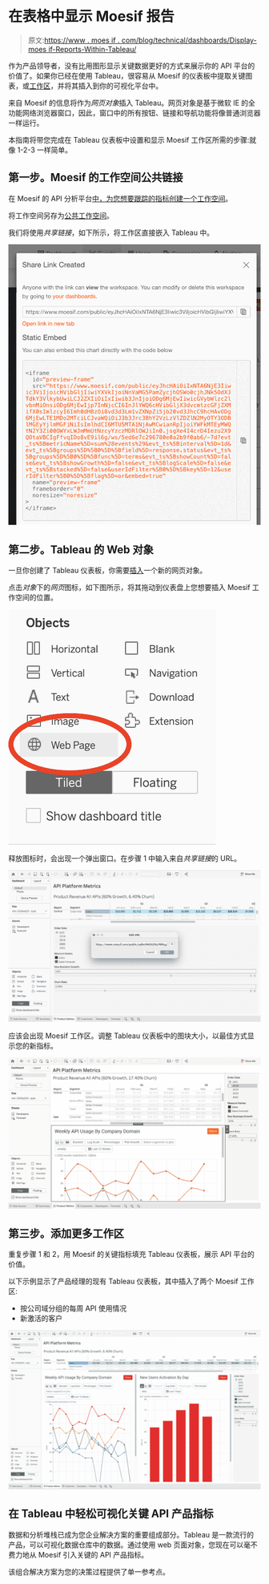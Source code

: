 # 在表格中显示 Moesif 报告

> 原文:[https://www . moes if . com/blog/technical/dashboards/Display-moes if-Reports-Within-Tableau/](https://www.moesif.com/blog/technical/dashboards/Display-Moesif-Reports-Within-Tableau/)

作为产品领导者，没有比用图形显示关键数据更好的方式来展示你的 API 平台的价值了。如果你已经在使用 Tableau，很容易从 Moesif 的仪表板中提取关键图表，或[工作区](https://www.moesif.com/docs/api-dashboards/creating-a-dashboard/#definitions)，并将其插入到你的可视化平台中。

来自 Moesif 的信息将作为*网页对象*插入 Tableau。网页对象是基于微软 IE 的全功能网络浏览器窗口，因此，窗口中的所有按钮、链接和导航功能将像普通浏览器一样运行。

本指南将带您完成在 Tableau 仪表板中设置和显示 Moesif 工作区所需的步骤:就像 1-2-3 一样简单。

## 第一步。Moesif 的工作空间公共链接

在 Moesif 的 API 分析平台[中，为您想要跟踪的指标创建一个工作空间](https://www.moesif.com/docs/api-dashboards/creating-a-dashboard/)。

将工作空间另存为[公共工作空间](https://www.moesif.com/docs/api-dashboards/creating-a-dashboard/#public-workspaces)。

我们将使用*共享链接*，如下所示，将工作区直接嵌入 Tableau 中。

![How to save a Public Workspace in Moesif](img/c3eeac4323411c43df3dc1096d3b5a61.png)

## 第二步。Tableau 的 Web 对象

一旦你创建了 Tableau 仪表板，你需要[插入](https://help.tableau.com/current/pro/desktop/en-us/actions_dashboards.htm#interactively-display-a-web-page-in-a-dashboard-create-in-tableau-desktop)一个新的网页对象。

点击*对象*下的*网页*图标，如下图所示，将其拖动到仪表盘上您想要插入 Moesif 工作空间的位置。

![Tableau Web Page Object selection](img/b2202462be33ad27bc1e1979c2f82225.png)

释放图标时，会出现一个弹出窗口。在步骤 1 中输入来自*共享链接*的 URL。

![Enter the Share Link for the Moesif workspace into Tableau](img/bf760b433404fdceb5911e1fb0a1b794.png)

应该会出现 Moesif 工作区。调整 Tableau 仪表板中的图块大小，以最佳方式显示您的新指标。

![Rearrange the Tableau dashboard to get the most out of Moesif metrics](img/1056f36175bc99641d3ee84a99bfc1be.png)

## 第三步。添加更多工作区

重复步骤 1 和 2，用 Moesif 的关键指标填充 Tableau 仪表板，展示 API 平台的价值。

以下示例显示了产品经理的现有 Tableau 仪表板，其中插入了两个 Moesif 工作区:

*   按公司域分组的每周 API 使用情况
*   新激活的客户

![Tableau dashboard with Moesif API product metrics](img/613412934d09f76853a7b162239f1177.png)

## 在 Tableau 中轻松可视化关键 API 产品指标

数据和分析堆栈已成为您企业解决方案的重要组成部分。Tableau 是一款流行的产品，可以可视化数据仓库中的数据。通过使用 web 页面对象，您现在可以毫不费力地从 Moesif 引入关键的 API 产品指标。

该组合解决方案为您的决策过程提供了单一参考点。